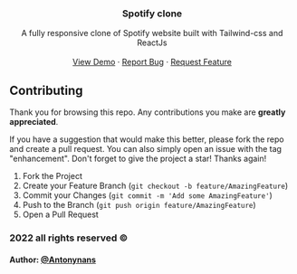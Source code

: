 ﻿<h3 align="center">Spotify clone</h3>

  <p align="center">
   A fully responsive clone of Spotify website built with Tailwind-css and ReactJs
    <br />
    <br />
    <a href="https://spotify-play.netlify.app/">View Demo</a>
    ·
    <a href="https://github.com/antonynans/spotify-clone/issues">Report Bug</a>
    ·
    <a href="https://github.com/antonynans/spotify-clone/issues">Request Feature</a>
  </p>
  


## Contributing

Thank you for browsing this repo. Any contributions you make are **greatly
appreciated**.

If you have a suggestion that would make this better, please fork the repo and
create a pull request. You can also simply open an issue with the tag
"enhancement". Don't forget to give the project a star! Thanks again!

1. Fork the Project
2. Create your Feature Branch (`git checkout -b feature/AmazingFeature`)
3. Commit your Changes (`git commit -m 'Add some AmazingFeature'`)
4. Push to the Branch (`git push origin feature/AmazingFeature`)
5. Open a Pull Request

### 2022 all rights reserved &#169;
#### Author: [@Antonynans](https://Github.com/Antonynans)

